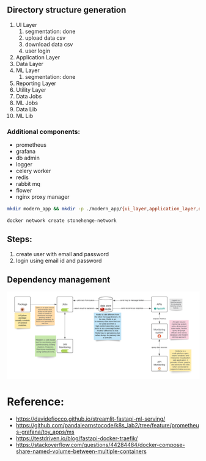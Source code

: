 ## Directory structure generation

01. UI Layer
    1.  segmentation: done
    2.  upload data csv
    3.  download data csv
    4.  user login
2.  Application Layer
3.  Data Layer
4.  ML Layer
    1.  segmentation: done
5.  Reporting Layer
6.  Utility Layer
7.  Data Jobs
8.  ML Jobs
9.  Data Lib
10. ML Lib


### Additional components:

* prometheus
* grafana
* db admin
* logger
* celery worker
* redis
* rabbit mq
* flower
* nginx proxy manager

```bash
mkdir modern_app && mkdir -p ./modern_app/{ui_layer,application_layer,data_layer,ml_layer,reporting_layer,utility_layer,data_jobs,ml_jobs,data_lib,ml_lib}  && cd modern_app && touch README.md && find . -type d -empty -not -path "./.git/*" -exec touch {}/{.gitkeep,Dockerfile,README.md,.env,mkdocs.yml,VERSION,requirements.txt,Makefile,setup.py,pyproject.toml} \; && mkdir -p ./ui_layer/{app,data,backup,wiki,library} && mkdir -p ./application_layer/{app,data,backup,wiki,library} && mkdir -p ./data_layer/{app,data,backup,wiki,library} && mkdir -p ./ml_layer/{app,data,backup,wiki,library} && mkdir -p ./reporting_layer/{app,data,backup,wiki,library} && mkdir -p ./utility_layer/{app,data,backup,wiki,library} && mkdir -p ./data_jobs/{app,data,backup,wiki,library} && mkdir -p ./ml_jobs/{app,data,backup,wiki,library} && mkdir -p ./data_lib/{src,data,backup,wiki,notebooks} && mkdir -p ./ml_lib/{src,data,backup,wiki,notebooks} && find . -type d -empty -not -path "./.git/*" -exec touch {}/{README.md,.env,__init__.py,__main__.py} \; && git init && git add . && git commit -m "inital directory structure creation." && code .
```


```
docker network create stonehenge-network
```
## Steps:

1. create user with email and password
2. login using email id and password


## Dependency management

<p align="center">
  <img src="./static/diagram_1.png" />
</p>

# Reference:
* https://davidefiocco.github.io/streamlit-fastapi-ml-serving/
* https://github.com/pandalearnstocode/k8s_lab2/tree/feature/prometheus-grafana/toy_apps/ms
* https://testdriven.io/blog/fastapi-docker-traefik/
* https://stackoverflow.com/questions/44284484/docker-compose-share-named-volume-between-multiple-containers